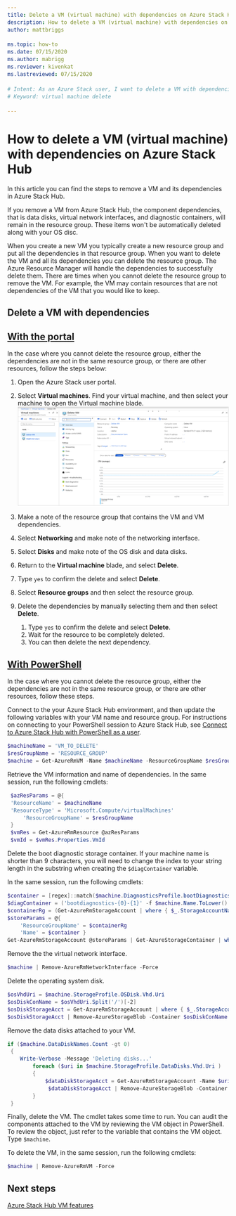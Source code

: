 ```yaml
---
title: Delete a VM (virtual machine) with dependencies on Azure Stack Hub 
description: How to delete a VM (virtual machine) with dependencies on Azure Stack Hub
author: mattbriggs

ms.topic: how-to
ms.date: 07/15/2020
ms.author: mabrigg
ms.reviewer: kivenkat
ms.lastreviewed: 07/15/2020

# Intent: As an Azure Stack user, I want to delete a VM with dependencies in Azure Stack Hub.
# Keyword: virtual machine delete

---
```


# How to delete a VM (virtual machine) with dependencies on Azure Stack Hub

In this article you can find the steps to remove a VM and its dependencies in Azure Stack Hub.

If you remove a VM from Azure Stack Hub, the component dependencies, that is data disks, virtual network interfaces, and diagnostic containers, will remain in the resource group. These items won't be automatically deleted along with your OS disc.

When you create a new VM you typically create a new resource group and put all the dependencies in that resource group. When you want to delete the VM and all its dependencies you can delete the resource group. The Azure Resource Manager will handle the dependencies to successfully delete them. There are times when you cannot delete the resource group to remove the VM. For example, the VM may contain resources that are not dependencies of the VM that you would like to keep.

## Delete a VM with dependencies

## [With the portal](#tab/portal)

In the case where you cannot delete the resource group, either the dependencies are not in the same resource group, or there are other resources, follow the steps below:

1. Open the Azure Stack user portal.

2. Select **Virtual machines**. Find your virtual machine, and then select your machine to open the Virtual machine blade.  
![Delete VM with dependencies](./media/delete-vm/azure-stack-hub-delete-vm-portal.png)  

3. Make a note of the resource group that contains the VM and VM dependencies.

4. Select **Networking** and make note of the networking interface.

5. Select **Disks** and make note of the OS disk and data disks.

6. Return to the **Virtual machine** blade, and select **Delete**.

7. Type `yes` to confirm the delete and select **Delete**.

7. Select **Resource groups** and then select the resource group.

8. Delete the dependencies by manually selecting them and then select **Delete**.
    1. Type `yes` to confirm the delete and select **Delete**.
    2. Wait for the resource to be completely deleted.
    3. You can then delete the next dependency.

## [With PowerShell](#tab/ps)

In the case where you cannot delete the resource group, either the dependencies are not in the same resource group, or there are other resources, follow these steps.

Connect to the your Azure Stack Hub environment, and then update the following variables with your VM name and resource group. For instructions on connecting to your PowerShell session to Azure Stack Hub, see [Connect to Azure Stack Hub with PowerShell as a user](azure-stack-powershell-configure-user.md).

```powershell
$machineName = 'VM_TO_DELETE'
$resGroupName = 'RESOURCE_GROUP'
$machine = Get-AzureRmVM -Name $machineName -ResourceGroupName $resGroupName
```

Retrieve the VM information and name of dependencies. In the same session, run the following cmdlets:

```powershell
 $azResParams = @{
 'ResourceName' = $machineName
 'ResourceType' = 'Microsoft.Compute/virtualMachines'
     'ResourceGroupName' = $resGroupName
 }
 $vmRes = Get-AzureRmResource @azResParams
 $vmId = $vmRes.Properties.VmId
```

Delete the boot diagnostic storage container. If your machine name is shorter than 9 characters, you will need to change the index to your string length in the substring when creating the `$diagContainer` variable. 

In the same session, run the following cmdlets:

```powershell
$container = [regex]::match($machine.DiagnosticsProfile.bootDiagnostics.storageUri, '^http[s]?://(.+?)\.').groups[1].value
$diagContainer = ('bootdiagnostics-{0}-{1}' -f $machine.Name.ToLower().Substring(0, 9), $vmId)
$containerRg = (Get-AzureRmStorageAccount | where { $_.StorageAccountName -eq $container }).ResourceGroupName
$storeParams = @{
    'ResourceGroupName' = $containerRg
    'Name' = $container }
Get-AzureRmStorageAccount @storeParams | Get-AzureStorageContainer | where { $_.Name-eq $diagContainer } | Remove-AzureStorageContainer -Force
```

Remove the the virtual network interface.

```powershell
$machine | Remove-AzureRmNetworkInterface -Force
```

Delete the operating system disk.

```powershell
$osVhdUri = $machine.StorageProfile.OSDisk.Vhd.Uri
$osDiskConName = $osVhdUri.Split('/')[-2]
$osDiskStorageAcct = Get-AzureRmStorageAccount | where { $_.StorageAccountName -eq $osVhdUri.Split('/')[2].Split('.')[0] }
$osDiskStorageAcct | Remove-AzureStorageBlob -Container $osDiskConName -Blob $osVhdUri.Split('/')[-1]
```

Remove the data disks attached to your VM.

```powershell
if ($machine.DataDiskNames.Count -gt 0)
 {
    Write-Verbose -Message 'Deleting disks...'
        foreach ($uri in $machine.StorageProfile.DataDisks.Vhd.Uri )
        {
            $dataDiskStorageAcct = Get-AzureRmStorageAccount -Name $uri.Split('/')[2].Split('.')[0]
             $dataDiskStorageAcct | Remove-AzureStorageBlob -Container $uri.Split('/')[-2] -Blob $uri.Split('/')[-1] -ea Ignore
        }
 }
```

Finally, delete the VM. The cmdlet takes some time to run. You can audit the components attached to the VM by reviewing the VM object in PowerShell. To review the object, just refer to the variable that contains the VM object. Type `$machine`.

To delete the VM, in the same session, run the following cmdlets:

```powershell
$machine | Remove-AzureRmVM -Force
```

## Next steps

[Azure Stack Hub VM features](azure-stack-vm-considerations.md)